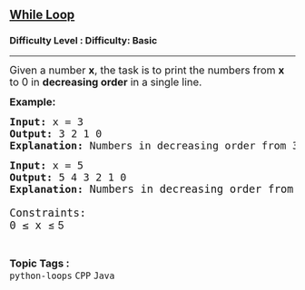 <h2><a href="https://www.geeksforgeeks.org/problems/while-loop--175711/1?page=3&category=Java&difficulty=Basic&sortBy=submissions">While Loop</a></h2><h3>Difficulty Level : Difficulty: Basic</h3><hr><div class="problems_problem_content__Xm_eO"><p><span style="font-size: 18px;">Given a number <strong>x</strong>, the task is to print the numbers from <strong>x</strong> to 0 in <strong>decreasing order</strong> in a single line. </span></p>
<p><span style="font-size: 18px;"><strong>Example:</strong></span><span style="font-size: 18px;"><strong> </strong></span></p>
<pre><span style="font-size: 18px;"><strong>Input: </strong>x = 3</span><span style="font-size: 18px;"><strong>
Output: </strong>3 2 1 0</span>
<span style="font-size: 18px;"><strong>Explanation: </strong>Numbers in decreasing order from 3 are 3 2 1 0.</span></pre>
<pre><strong><span style="font-size: 18px;">Input:</span></strong><span style="font-size: 18px;"> x = 5<br></span><strong><span style="font-size: 18px;">Output:</span></strong><span style="font-size: 18px;"> 5 4 3 2 1 0<br><strong>Explanation: </strong></span><span style="font-size: 14pt;">Numbers in decreasing order from 5 are 5 4 3 2 1 0.<br><br>Constraints:<br>0 ≤ x <span style="font-family: -apple-system, BlinkMacSystemFont, 'Segoe UI', Roboto, Oxygen, Ubuntu, Cantarell, 'Open Sans', 'Helvetica Neue', sans-serif;">≤ 5</span></span></pre></div><br><p><span style=font-size:18px><strong>Topic Tags : </strong><br><code>python-loops</code>&nbsp;<code>CPP</code>&nbsp;<code>Java</code>&nbsp;
